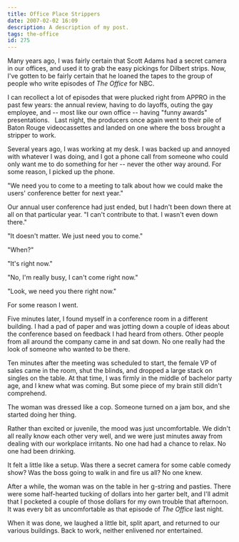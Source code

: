```yaml
---
title: Office Place Strippers
date: 2007-02-02 16:09
description: A description of my post.
tags: the-office
id: 275
---
```

Many years ago, I was fairly certain that Scott Adams had a secret camera in our offices, and used it to grab the easy pickings for Dilbert strips.  Now, I've gotten to be fairly certain that he loaned the tapes to the group of people who write episodes of <i>The Office</i> for NBC.

I can recollect a lot of episodes that were plucked right from APPRO in the past few years: the annual review, having to do layoffs, outing the gay employee, and -- most like our own office -- having "funny awards" presentations.
<span class="spanEndPreview">&nbsp;</span>
Last night, the producers once again went to their pile of Baton Rouge videocassettes and landed on one where the boss brought a stripper to work.

Several years ago, I was working at my desk.  I was backed up and annoyed with whatever I was doing, and I got a phone call from someone who could only want me to do something for her -- never the other way around.  For some reason, I picked up the phone.

"We need you to come to a meeting to talk about how we could make the users' conference better for next year."

Our annual user conference had just ended, but I hadn't been down there at all on that particular year.  "I can't contribute to that.  I wasn't even down there."

"It doesn't matter.  We just need you to come."

"When?"

"It's right now."

"No, I'm really busy, I can't come right now."

"Look, we need you there right now."

For some reason I went.

Five minutes later, I found myself in a conference room in a different building.  I had a pad of paper and was jotting down a couple of ideas about the conference based on feedback I had heard from others.  Other people from all around the company came in and sat down.  No one really had the look of someone who wanted to be there.

Ten minutes after the meeting was scheduled to start, the female VP of sales came in the room, shut the blinds, and dropped a large stack on singles on the table.  At that time, I was firmly in the middle of bachelor party age, and I knew what was coming.  But some piece of my brain still didn't comprehend.

The woman was dressed like a cop.  Someone turned on a jam box, and she started doing her thing.

Rather than excited or juvenile, the mood was just uncomfortable.  We didn't all really know each other very well, and we were just minutes away from dealing with our workplace irritants.  No one had had a chance to relax.  No one had been drinking.

It felt a little like a setup.  Was there a secret camera for some cable comedy show?  Was the boss going to walk in and fire us all?  No one knew.

After a while, the woman was on the table in her g-string and pasties.  There were some half-hearted tucking of dollars into her garter belt, and I'll admit that I pocketed a couple of those dollars for my own trouble that afternoon.  It was every bit as uncomfortable as that episode of <i>The Office</i> last night.

When it was done, we laughed a little bit, split apart, and returned to our various buildings.  Back to work, neither enlivened nor entertained.

